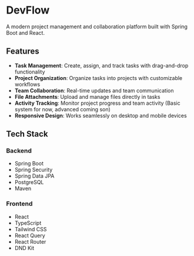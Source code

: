 # DevFlow

A modern project management and collaboration platform built with Spring Boot and React.

## Features

- **Task Management**: Create, assign, and track tasks with drag-and-drop functionality
- **Project Organization**: Organize tasks into projects with customizable workflows
- **Team Collaboration**: Real-time updates and team communication
- **File Attachments**: Upload and manage files directly in tasks
- **Activity Tracking**: Monitor project progress and team activity (Basic system for now, advanced coming son)
- **Responsive Design**: Works seamlessly on desktop and mobile devices

## Tech Stack

### Backend

- Spring Boot
- Spring Security
- Spring Data JPA
- PostgreSQL
- Maven

### Frontend

- React
- TypeScript
- Tailwind CSS
- React Query
- React Router
- DND Kit
